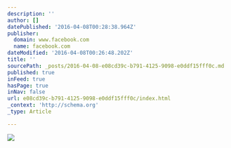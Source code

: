 ```yaml
---
description: ''
author: []
datePublished: '2016-04-08T00:28:38.964Z'
publisher:
  domain: www.facebook.com
  name: facebook.com
dateModified: '2016-04-08T00:26:48.202Z'
title: ''
sourcePath: _posts/2016-04-08-e08cd39c-b791-4125-9098-e0ddf15fff0c.md
published: true
inFeed: true
hasPage: true
inNav: false
url: e08cd39c-b791-4125-9098-e0ddf15fff0c/index.html
_context: 'http://schema.org'
_type: Article

---
```

![](https://scontent-sin1-1.xx.fbcdn.net/hphotos-xaf1/v/t1.0-9/12439290_599129883574517_6644762124270181540_n.jpg?oh=5ccf732edb467f5d899d7ad3d67cd14a&oe=5779F52A)